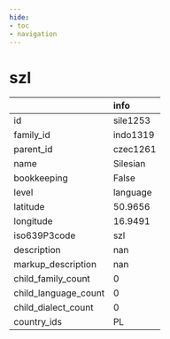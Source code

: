 ```yaml
---
hide:
- toc
- navigation
---
```

# szl
|                      | info     |
|:---------------------|:---------|
| id                   | sile1253 |
| family_id            | indo1319 |
| parent_id            | czec1261 |
| name                 | Silesian |
| bookkeeping          | False    |
| level                | language |
| latitude             | 50.9656  |
| longitude            | 16.9491  |
| iso639P3code         | szl      |
| description          | nan      |
| markup_description   | nan      |
| child_family_count   | 0        |
| child_language_count | 0        |
| child_dialect_count  | 0        |
| country_ids          | PL       |